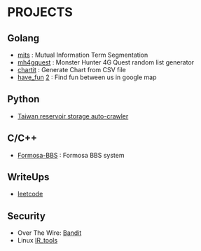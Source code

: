 PROJECTS
========

Golang
------

* [mits][] : Mutual Information Term Segmentation
* [mh4gquest][] : Monster Hunter 4G Quest random list generator
* [chartit][] : Generate Chart from CSV file
* [have_fun][hf1] [2][hf2] : Find fun between us in google map

[mits]: https://github.com/guesslin/mits/
[mh4gquest]: https://github.com/guesslin/mh4gquest/
[chartit]: https://github.com/guesslin/chartit
[hf1]: https://github.com/guesslin/have_fun
[hf2]: http://refreshing-well-815.appspot.com/

Python
------

* [Taiwan reservoir storage auto-crawler][wra]

[wra]: https://github.com/guesslin/wra

C/C++
-----

* [Formosa-BBS][] : Formosa BBS system

[Formosa-BBS]: https://github.com/guesslin/formosa

WriteUps
--------

* [leetcode][]

[leetcode]: https://github.com/guesslin/leetcode

Security
--------

* Over The Wire: [Bandit][]
* Linux [IR_tools][]

[Bandit]: https://github.com/guesslin/overthewire_bandit
[IR_tools]: https://github.com/guesslin/IR_Tool
